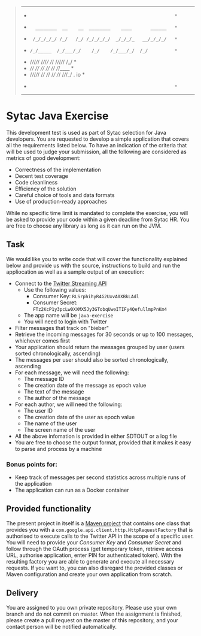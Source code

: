 > *************************************************************
> *                                                           *
> *       ________  __    __  ________    ____       ______   *
> *      /_/_/_/_/ /_/   /_/ /_/_/_/_/  _/_/_/_   __/_/_/_/   *
> *     /_/_____  /_/___/_/    /_/    /_/___/_/  /_/          *
> *    /_/_/_/_/   /_/_/_/    /_/    /_/_/_/_/  /_/           *
> *   ______/_/       /_/    /_/    /_/   /_/  /_/____        *
> *  /_/_/_/_/       /_/    /_/    /_/   /_/    /_/_/_/ . io  *
> *                                                           *
> *************************************************************

# Sytac Java Exercise #

This development test is used as part of Sytac selection for Java developers. You are requested to develop a simple application that covers all the requirements listed below. To have an indication of the criteria that will be used to judge your submission, all the following are considered as metrics of good development:

+ Correctness of the implementation
+ Decent test coverage
+ Code cleanliness
+ Efficiency of the solution
+ Careful choice of tools and data formats
+ Use of production-ready approaches

While no specific time limit is mandated to complete the exercise, you will be asked to provide your code within a given deadline from Sytac HR. You are free to choose any library as long as it can run on the JVM.

## Task ##

We would like you to write code that will cover the functionality explained below and provide us with the source, instructions to build and run the appliocation  as well as a sample output of an execution:

+ Connect to the [Twitter Streaming API](https://dev.twitter.com/streaming/overview)
    * Use the following values:
        + Consumer Key: `RLSrphihyR4G2UxvA0XBkLAdl`
        + Consumer Secret: `FTz2KcP1y3pcLw0XXMX5Jy3GTobqUweITIFy4QefullmpPnKm4`
    * The app name will be `java-exercise`
    * You will need to login with Twitter
+ Filter messages that track on "bieber"
+ Retrieve the incoming messages for 30 seconds or up to 100 messages, whichever comes first
+ Your application should return the messages grouped by user (users sorted chronologically, ascending)
+ The messages per user should also be sorted chronologically, ascending
+ For each message, we will need the following:
    * The message ID
    * The creation date of the message as epoch value
    * The text of the message
    * The author of the message
+ For each author, we will need the following:
    * The user ID
    * The creation date of the user as epoch value
    * The name of the user
    * The screen name of the user
+ All the above infomation is provided in either SDTOUT or a log file
+ You are free to choose the output format, provided that it makes it easy to parse and process by a machine

### __Bonus points for:__ ###

+ Keep track of messages per second statistics across multiple runs of the application
+ The application can run as a Docker container

## Provided functionality ##

The present project in itself is a [Maven project](http://maven.apache.org/) that contains one class that provides you with a `com.google.api.client.http.HttpRequestFactory` that is authorised to execute calls to the Twitter API in the scope of a specific user.
You will need to provide your _Consumer Key_ and _Consumer Secret_ and follow through the OAuth process (get temporary token, retrieve access URL, authorise application, enter PIN for authenticated token).
With the resulting factory you are able to generate and execute all necessary requests.
If you want to, you can also disregard the provided classes or Maven configuration and create your own application from scratch.

## Delivery ##

You are assigned to you own private repository. Please use your own branch and do not commit on master.
When the assignment is finished, please create a pull request on the master of this repository, and your contact person will be notified automatically. 


